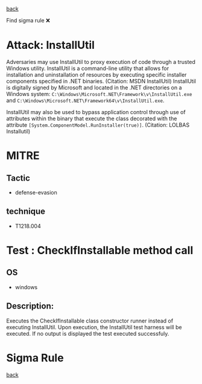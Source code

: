 
[back](../index.md)

Find sigma rule :x: 

# Attack: InstallUtil 

Adversaries may use InstallUtil to proxy execution of code through a trusted Windows utility. InstallUtil is a command-line utility that allows for installation and uninstallation of resources by executing specific installer components specified in .NET binaries. (Citation: MSDN InstallUtil) InstallUtil is digitally signed by Microsoft and located in the .NET directories on a Windows system: <code>C:\Windows\Microsoft.NET\Framework\v<version>\InstallUtil.exe</code> and <code>C:\Windows\Microsoft.NET\Framework64\v<version>\InstallUtil.exe</code>.

InstallUtil may also be used to bypass application control through use of attributes within the binary that execute the class decorated with the attribute <code>[System.ComponentModel.RunInstaller(true)]</code>. (Citation: LOLBAS Installutil)

# MITRE
## Tactic
  - defense-evasion


## technique
  - T1218.004


# Test : CheckIfInstallable method call
## OS
  - windows


## Description:
Executes the CheckIfInstallable class constructor runner instead of executing InstallUtil. Upon execution, the InstallUtil test harness will be executed.
If no output is displayed the test executed successfuly.


# Sigma Rule


[back](../index.md)
